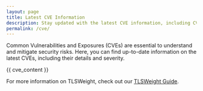```yaml
---
layout: page
title: Latest CVE Information
description: Stay updated with the latest CVE information, including CVE, Description, CVSS Vector, Base Score, and Base Severity.
permalink: /cve/
---
```

Common Vulnerabilities and Exposures (CVEs) are essential to understand and mitigate security risks. Here, you can find up-to-date information on the latest CVEs, including their details and severity.

<div>
  {{ cve_content }}
</div>

For more information on TLSWeight, check out our [TLSWeight Guide](about.md).

